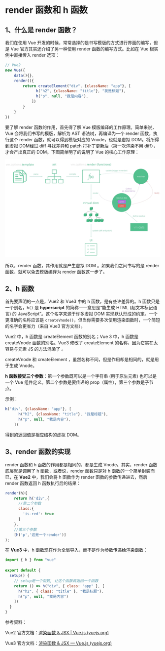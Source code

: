 # render 函数和 h 函数

## 1、什么是 render 函数？

我们在使用 Vue 开发的时候，常常选择的是书写模版的方式进行界面的编写，但是 Vue 官方其实还介绍了另一种使用 render 函数的编写方式。比如在 Vue 根实例中直接传入 render 选项：

```js
// Vue2
new Vue({
    data(){},
    render(){
        return createElement("div", {className: "app"}, [
              h("h2", {className: "title"}, "我是标题"),
              h("p", null, "我是内容"),
            ])
        }
	}
})
```

要了解 render 函数的作用，首先得了解 Vue 模版编译的工作原理。简单来说，Vue 会将我们书写的模版，解析为  AST 语法树，再编译为一个 render 函数，执行这个 render 函数，就可以得到模版对应的 Vnode，也就是虚拟 DOM。将所得到虚拟 DOM经过 diff 寻找差异和 patch 打补丁更新后（第一次渲染不用 diff），才会产出真正的 DOM。下图简单明了的说明了 Vue 的核心工作原理：

<img src="./../.vuepress/public/img/image-20240415222623220.png" alt="image-20240415222623220" style="zoom: 50%;" />

所以，render 函数，其作用就是产生虚拟 DOM 。如果我们之间书写的是 render 函数，就可以免去模版编译为 render 函数这一步了。

## 2、h 函数

首先要声明的一点是，Vue2 和 Vue3 中的 h 函数，是有些许差异的。h 函数只是一个别名，`h()` 是 **hyperscript** 的简称——意思是“能生成 HTML (超文本标记语言) 的 JavaScript”。这个名字来源于许多虚拟 DOM 实现默认形成的约定。一个更准确的名称应该是 `createVnode()`，但当你需要多次使用渲染函数时，一个简短的名字会更省力（来自 Vue3 官方文档）。

Vue2 中，h 函数是 createElement 函数的别名；Vue 3 中，h 函数是 createVnode 函数的别名。Vue3 修改了 createElement 的名称，因为它实在太容易与元素 JS 的方法混淆了 。

createVnode 和 createElement ，虽然名称不同，但是作用却是相同的，就是用于生成 Vnode。

**h 函数接受三个参数**：第一个参数既可以是一个字符串 (用于原生元素) 也可以是一个 Vue 组件定义。第二个参数是要传递的 prop（属性），第三个参数是子节点。

示例：

```js
h("div", {className: "app"}, [
      h("h2", {className: "title"}, "我是标题"),
      h("p", null, "我是内容"),
    ])
```

得到的返回值是相应结构的虚拟 DOM。

## 3、render 函数的实现

render 函数和 h 函数的作用都是相同的，都是生成 Vnode。其实，render 函数底层就是调用了 h 函数，或者说，render 函数只是对 h 函数的一个简单封装而已，在 **Vue2** 中，我们会将 h 函数作为 render 函数的参数传递进去，然后 render 函数返回 h 函数执行后的结果：

```js
render(h){
    return h('div',{
      //第二个参数
      class:{
        'is-red': true
      }
    },
    //第三个参数  
    [h('p','这是一个render')]
);
```

在 **Vue3** 中，h 函数现在作为全局导入，而不是作为参数传递给渲染函数：

```js
import { h } from "vue"

export default {
  setup() {
    // setup是一个函数, 让这个函数再返回一个函数
    return () => h("div", { class: "app" }, [
      h("h2", { class: "title" }, "我是标题"),
      h("p", null, "我是内容")
    ])
  }
}
```

参考资料：

Vue2 官方文档：[渲染函数 & JSX | Vue.js (vuejs.org)](https://cn.vuejs.org/guide/extras/render-function.html)

Vue3 官方文档：[渲染函数 & JSX — Vue.js (vuejs.org)](https://v2.cn.vuejs.org/v2/guide/render-function.html)



